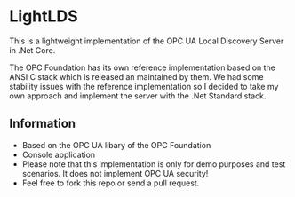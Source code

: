 # LightLDS

This is a lightweight implementation of the OPC UA Local Discovery Server in .Net Core.

The OPC Foundation has its own reference implementation based on the ANSI C stack which is released an maintained by them.
We had some stability issues with the reference implementation so I decided to take my own approach and implement the server with the .Net Standard stack.

## Information

* Based on the OPC UA libary of the OPC Foundation
* Console application
* Please note that this implementation is only for demo purposes and test scenarios. It does not implement OPC UA security! 
* Feel free to fork this repo or send a pull request.